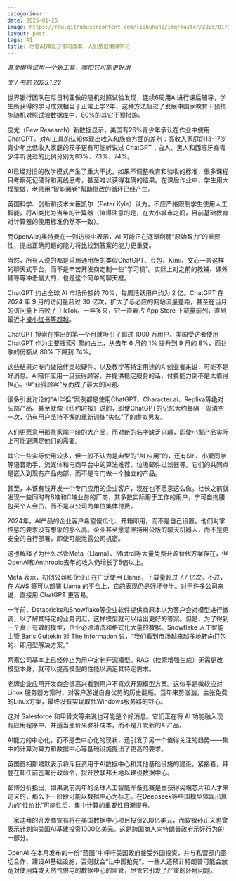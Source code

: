 ```yaml
---
categories: 
date: 2025-01-25
image: https://raw.githubusercontent.com/lishuhang/img/master/2025/01/0118-d.jpg
layout: post
tags: AI
title: 尽管AI降低了学习成本，人们依旧懒得学习
---
```


*甚至懒得试用一个新工具，哪怕它可能更好用*

*文 / 书航 2025.1.22*  

世界银行团队在尼日利亚做的随机对照试验发现，连续6周用AI进行课后辅导，学生所获得的学习成效相当于正常上学2年，这种方法超过了发展中国家教育干预措施随机对照试验数据库中，80%的其它干预措施。  

皮尤（Pew Research）新数据显示，美国有26%青少年承认在作业中使用ChatGPT。对AI工具的认知体现出收入和族裔方面的差别：高收入家庭的13-17岁青少年比低收入家庭的孩子更有可能听说过 ChatGPT；白人、黑人和西班牙裔青少年听说过的比例分别为83%、73%、74%。  

AI已经对旧的教学模式产生了重大干扰，如果不调整教育和验收的标准，很多课程只考察死记硬背和离线思考，甚至难以获得准确的结果。在课后作业中，学生用大模型做，老师用“智能阅卷”帮助批改的循环已经产生。  

英国科学、创新和技术大臣凯尔（Peter Kyle）认为，不应严格限制学生使用人工智能，将AI类比为当年的计算器（值得注意的是，在大小城市之间，目前基础教育对计算器的使用标准仍然不一致）。  

而OpenAI的奥特曼在一则访谈中表示，AI 可能正在逐渐削弱“原始智力”的重要性，提出正确问题的能力将比找到答案的能力更重要。  

当然，所有人说的都是采用通用版的类似ChatGPT、豆包、Kimi、文心一言这样的聊天式平台，而不是辛苦开发商定制一些“学习机”。实际上对之前的教辅、课外辅导等冲击最大的，也是这个简单的聊天框。  

ChatGPT 约占全球 AI 市场份额的 70%，每周活跃用户约为 2 亿。ChatGPT 在 2024 年 9 月的访问量超过 30 亿次，扩大了与必应的网站流量差距，甚至在当月的访问量上击败了 TikTok。一年多来，它一直霸占 App Store 下载量前列，直到最近才[被小红书等超越](https://mp.weixin.qq.com/s?__biz=MjM5Mjg1ODIxMQ==&mid=2650664953&idx=1&sn=db5fe4a97f1b3edb44c25c5794ff445a&scene=21#wechat_redirect)。  

ChatGPT 搜索在推出的第一个月就吸引了超过 1000 万用户。美国受访者使用 ChatGPT 作为主要搜索引擎的占比，从去年 6 月的 1% 提升到 9 月的 8%，而谷歌的份额从 80% 下降到 74%。  

这些结果对专门做陪伴类软硬件、以及教学等特定用途的AI创业者来说，可能不是好消息。AI陪伴应用一旦获得顾客，并提供稳定服务的话，付费能力倒不是太值得担心。但“获得顾客”反而成了最大的问题。  

很多引发讨论的“AI伴侣”案例都是使用ChatGPT、Character.ai、Replika等绝对头部产品。甚至就像《纽约时报》说的，即使ChatGPT的记忆大约每隔一周清空一次，仍有用户坚持不懈的重新训练“失忆”了的虚拟男友。  

人们更愿意用那些家喻户晓的大产品，而对新的名字缺乏兴趣，即使小型产品实际上可能更满足他们的需要。  

其它一些实际使用较多，但一般不认为是典型的“AI 应用”的，还有Siri、小爱同学等语音助手，流媒体和电商平台中的算法推荐、垃圾邮件过滤器等。它们的共同点是嵌入到现有产品内部，而不是专门做一个独立的产品。  

甚至，本该有钱开发一个专门应用的企业客户，现在也不愿意这么做。社长之前就发现一些同时有B端和C端业务的厂商，其多数实际用于工作的用户，宁可自掏腰包买个人会员，而不是以公司为单位集体付费。  

2024年，AI产品的企业客户希望傻瓜化、开箱即用，而不是自己设置，他们对掌控感的要求没有想象的那么高。企业甚至愿意坚持用公版的聊天机器人，而不是更安全的自行部署，即使可能泄露公司机密。  

这也解释了为什么尽管Meta（Llama）、Mistral等大量免费开源替代方案存在，但OpenAI和Anthropic去年的收入仍增长了5倍以上。  

Meta 表示，初创公司和企业正在广泛使用 Llama，下载量超过 7.7 亿次。不过，在 AWS 等可以部署 Llama 的平台上，它的表现仍是好坏参半。对于许多公司来说，直接用 ChatGPT 更容易。  

一年前，Databricks和Snowflake等企业软件提供商原本以为客户会对模型进行微调，以了解其特定的业务词汇，这样模型就可以给出更好的答案。但是，为了得到一个真正有效的模型，企业必须清洗和格式化大量的数据。Snowflake 人工智能主管 Baris Gultekin 对 The Information 说，“我们看到市场越来越多地转向打包的、即用型解决方案。”  

两家公司基本上已经停止为用户定制开源模型。RAG（检索增强生成）无需更改模型本身，就可以提高模型的性能以满足其特定需求。  

老牌企业应用开发商会很高兴看到用户不喜欢开源模型方案。这似乎是微软应对 Linux 服务器方案时，对客户游说自身优势的历史翻版。当年来势汹汹，主张免费的Linux方案，最终没有实现取代Windows服务器的野心。  

这对 Salesforce 和甲骨文等来说也可能是个好消息。它们正在将 AI 功能融入现有应用程序中，并适当涨价来弥补成本，而不是开发新的AI产品。  

AI能力的中心化，而不是去中心化的现状，还引发了另一个值得关注的趋势——集中的计算对算力和数据中心等基础设施提出了更高的要求。  

英国首相斯塔默表示将斥巨资用于AI数据中心和其他基础设施的建设。紧接着，拜登在卸任前签署行政命令，拟开放联邦土地以建设数据中心。  

彭博分析指出，如果说前两年的全球人工智能军备竞赛是由获得尖端芯片和人才来定义的，那么下一阶段可能以数据中心为标志。在Deepseek等中国模型体现出算力的“性价比”可能性后，集中计算的重要性日渐提升。  

一家迪拜的开发商宣布将在美国数据中心项目投资200亿美元，而软银孙正义也曾表示计划向美国AI基建投资1000亿美元。这是跨国商人向特朗普政府示好行为的一部分。  

OpenAI 在本月发布的一份“蓝图”中呼吁美国政府接受外国投资，并与私营部门密切合作，建设AI基础设施，否则就会“让中国抢先”。一些人还预计特朗普可能会放宽对使用煤或天然气供电的数据中心的监管，尽管它引发了严重的环境问题。